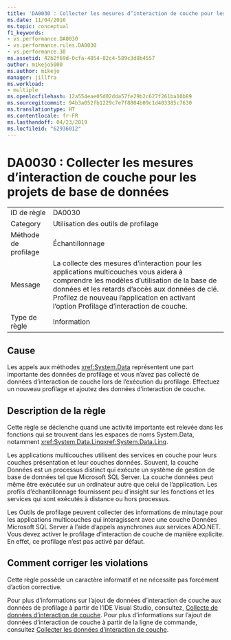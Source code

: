 ```yaml
---
title: 'DA0030 : Collecter les mesures d’interaction de couche pour les projets de base de données | Microsoft Docs'
ms.date: 11/04/2016
ms.topic: conceptual
f1_keywords:
- vs.performance.DA0030
- vs.performance.rules.DA0030
- vs.performance.30
ms.assetid: 42b2f69d-0cfa-4854-82c4-589c3d8b4557
author: mikejo5000
ms.author: mikejo
manager: jillfra
ms.workload:
- multiple
ms.openlocfilehash: 12a554eae05d02dda57fe29b2c627f261ba10b89
ms.sourcegitcommit: 94b3a052fb1229c7e7f8804b09c1d403385c7630
ms.translationtype: HT
ms.contentlocale: fr-FR
ms.lasthandoff: 04/23/2019
ms.locfileid: "62936012"
---
```

# <a name="da0030-gather-tier-interaction-measurements-for-database-projects"></a>DA0030 : Collecter les mesures d’interaction de couche pour les projets de base de données

|||
|-|-|
|ID de règle|DA0030|
|Category|Utilisation des outils de profilage|
|Méthode de profilage|Échantillonnage|
|Message|La collecte des mesures d’interaction pour les applications multicouches vous aidera à comprendre les modèles d’utilisation de la base de données et les retards d’accès aux données de clé. Profilez de nouveau l’application en activant l’option Profilage d’interaction de couche.|
|Type de règle|Information|

## <a name="cause"></a>Cause
 Les appels aux méthodes <xref:System.Data> représentent une part importante des données de profilage et vous n’avez pas collecté de données d’interaction de couche lors de l’exécution du profilage. Effectuez un nouveau profilage et ajoutez des données d’interaction de couche.

## <a name="rule-description"></a>Description de la règle
 Cette règle se déclenche quand une activité importante est relevée dans les fonctions qui se trouvent dans les espaces de noms System.Data, notamment <xref:System.Data.Linq><xref:System.Data.Linq>.

 Les applications multicouches utilisent des services en couche pour leurs couches présentation et leur couches données. Souvent, la couche Données est un processus distinct qui exécute un système de gestion de base de données tel que Microsoft SQL Server. La couche données peut même être exécutée sur un ordinateur autre que celui de l’application. Les profils d’échantillonnage fournissent peu d’insight sur les fonctions et les services qui sont exécutés à distance ou hors processus.

 Les Outils de profilage peuvent collecter des informations de minutage pour les applications multicouches qui interagissent avec une couche Données Microsoft SQL Server à l’aide d’appels asynchrones aux services ADO.NET. Vous devez activer le profilage d’interaction de couche de manière explicite. En effet, ce profilage n’est pas activé par défaut.

## <a name="how-to-fix-violations"></a>Comment corriger les violations
 Cette règle possède un caractère informatif et ne nécessite pas forcément d’action corrective.

 Pour plus d’informations sur l’ajout de données d’interaction de couche aux données de profilage à partir de l’IDE Visual Studio, consultez, [Collecte de données d’interaction de couche](../profiling/collecting-tier-interaction-data.md). Pour plus d’informations sur l’ajout de données d’interaction de couche à partir de la ligne de commande, consultez [Collecter les données d’interaction de couche](../profiling/adding-tier-interaction-data-from-the-command-line.md).